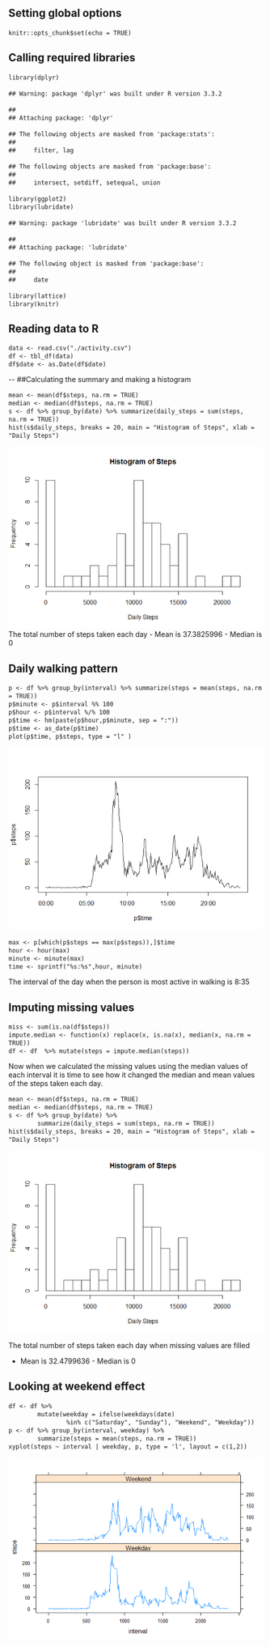 Setting global options
----------------------

    knitr::opts_chunk$set(echo = TRUE)

Calling required libraries
--------------------------

    library(dplyr)

    ## Warning: package 'dplyr' was built under R version 3.3.2

    ## 
    ## Attaching package: 'dplyr'

    ## The following objects are masked from 'package:stats':
    ## 
    ##     filter, lag

    ## The following objects are masked from 'package:base':
    ## 
    ##     intersect, setdiff, setequal, union

    library(ggplot2)
    library(lubridate)

    ## Warning: package 'lubridate' was built under R version 3.3.2

    ## 
    ## Attaching package: 'lubridate'

    ## The following object is masked from 'package:base':
    ## 
    ##     date

    library(lattice)
    library(knitr)

Reading data to R
-----------------

    data <- read.csv("./activity.csv")
    df <- tbl_df(data)
    df$date <- as.Date(df$date)

-- \#\#Calculating the summary and making a histogram

    mean <- mean(df$steps, na.rm = TRUE)
    median <- median(df$steps, na.rm = TRUE)
    s <- df %>% group_by(date) %>% summarize(daily_steps = sum(steps, na.rm = TRUE))
    hist(s$daily_steps, breaks = 20, main = "Histogram of Steps", xlab = "Daily Steps")

![](PA1_Template_files/figure-markdown_strict/summary-1.png) The total
number of steps taken each day - Mean is 37.3825996 - Median is 0

Daily walking pattern
---------------------

    p <- df %>% group_by(interval) %>% summarize(steps = mean(steps, na.rm = TRUE))
    p$minute <- p$interval %% 100 
    p$hour <- p$interval %/% 100
    p$time <- hm(paste(p$hour,p$minute, sep = ":"))
    p$time <- as_date(p$time)
    plot(p$time, p$steps, type = "l" )

![](PA1_Template_files/figure-markdown_strict/pattern-1.png)

    max <- p[which(p$steps == max(p$steps)),]$time
    hour <- hour(max)
    minute <- minute(max)
    time <- sprintf("%s:%s",hour, minute)

The interval of the day when the person is most active in walking is
8:35

Imputing missing values
-----------------------

    miss <- sum(is.na(df$steps))
    impute.median <- function(x) replace(x, is.na(x), median(x, na.rm = TRUE))
    df <- df  %>% mutate(steps = impute.median(steps))

Now when we calculated the missing values using the median values of
each interval it is time to see how it changed the median and mean
values of the steps taken each day.

    mean <- mean(df$steps, na.rm = TRUE)
    median <- median(df$steps, na.rm = TRUE)
    s <- df %>% group_by(date) %>% 
            summarize(daily_steps = sum(steps, na.rm = TRUE))
    hist(s$daily_steps, breaks = 20, main = "Histogram of Steps", xlab = "Daily Steps")

![](PA1_Template_files/figure-markdown_strict/summary_full-1.png)

The total number of steps taken each day when missing values are filled
- Mean is 32.4799636 - Median is 0

Looking at weekend effect
-------------------------

    df <- df %>% 
            mutate(weekday = ifelse(weekdays(date) 
                    %in% c("Saturday", "Sunday"), "Weekend", "Weekday"))
    p <- df %>% group_by(interval, weekday) %>% 
            summarize(steps = mean(steps, na.rm = TRUE))
    xyplot(steps ~ interval | weekday, p, type = 'l', layout = c(1,2))

![](PA1_Template_files/figure-markdown_strict/weekend-1.png)
